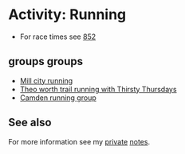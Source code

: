 # Activity: Running

- For race times see [852](../852)

## groups groups

- [Mill city running](../527)
- [Theo worth trail running with Thirsty Thursdays](../687)
- [Camden running group](../0)

## See also

For more information see my [private](keg:priv) [notes](keg:priv/1125).